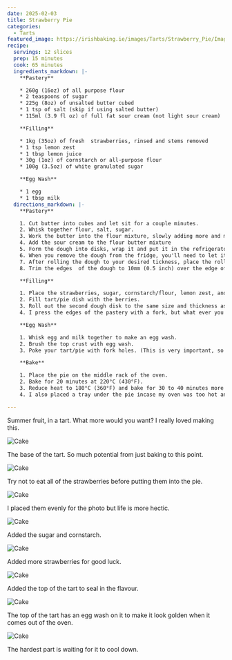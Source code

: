 ```yaml
---
date: 2025-02-03
title: Strawberry Pie
categories:
  - Tarts
featured_image: https://irishbaking.ie/images/Tarts/Strawberry_Pie/Image_6.webp
recipe:
  servings: 12 slices
  prep: 15 minutes
  cook: 65 minutes
  ingredients_markdown: |-
    **Pastery**

    * 260g (16oz) of all purpose flour
    * 2 teaspoons of sugar
    * 225g (8oz) of unsalted butter cubed
    * 1 tsp of salt (skip if using salted butter)
    * 115ml (3.9 fl oz) of full fat sour cream (not light sour cream)

    **Filling**

    * 1kg (35oz) of fresh  strawberries, rinsed and stems removed
    * 1 tsp lemon zest
    * 1 tbsp lemon juice
    * 30g (1oz) of cornstarch or all-purpose flour
    * 100g (3.5oz) of white granulated sugar

    **Egg Wash**

    * 1 egg
    * 1 tbsp milk
  directions_markdown: |-
    **Pastery**

    1. Cut butter into cubes and let sit for a couple minutes.
    2. Whisk together flour, salt, sugar.
    3. Work the butter into the flour mixture, slowly adding more and more softened butter cubes. Best thing to do is with clean hands to squish the flour and butter together with your thumbs and fingers. Keep going till it all looks incorporated.
    4. Add the sour cream to the flour butter mixture
    5. Form the dough into disks, wrap it and put it in the refrigerator. Here you can add flour to if needed. You'll need to leave this in the fridge for minimum an hour. Maximum a day or two.
    6. When you remove the dough from the fridge, you'll need to let it sit for 15 minutes. Maybe more. At this time I'd preheat the oven to 220°C (430°F). After 15 minutes, start rolling out the dough.
    7. After rolling the dough to your desired tickness, place the rolling pin under the dough and palce it on your tart/pie dish.
    8. Trim the edges  of the dough to 10mm (0.5 inch) over the edge of the plan. In my one I didn't do this and I think it would have been a better idea.

    **Filling**

    1. Place the strawberries, sugar, cornstarch/flour, lemon zest, and lemon juice in a large bowl. Gently stir them so that all of the strawberries are coated with some sugar and flour.
    2. Fill tart/pie dish with the berries.
    3. Roll out the second dough disk to the same size and thickness as the first. Place on top of the berry filling.
    4. I press the edges of the pastery with a fork, but what ever you were thought/learned/imagined is fine by me.

    **Egg Wash**

    1. Whisk egg and milk together to make an egg wash.
    2. Brush the top crust with egg wash.
    3. Poke your tart/pie with fork holes. (This is very important, so steam can escape while cooking).

    **Bake**

    1. Place the pie on the middle rack of the oven.
    2. Bake for 20 minutes at 220°C (430°F).
    3. Reduce heat to 180°C (360°F) and bake for 30 to 40 minutes more or until juices are bubbling and have thickened.
    4. I also placed a tray under the pie incase my oven was too hot and more of the juices came out.

---
```

Summer fruit, in a tart. What more would you want? I really loved making this.

![Cake](https://irishbaking.ie/images/Tarts/Strawberry_Pie/Image_2.webp)

The base of the tart. So much potential from just baking to this point.

![Cake](https://irishbaking.ie/images/Tarts/Strawberry_Pie/Image_3.webp)

Try not to eat all of the strawberries before putting them into the pie.

![Cake](https://irishbaking.ie/images/Tarts/Strawberry_Pie/Image_4.webp)

I placed them evenly for the photo but life is more hectic.

![Cake](https://irishbaking.ie/images/Tarts/Strawberry_Pie/Image_5.webp)

Added the sugar and cornstarch.

![Cake](https://irishbaking.ie/images/Tarts/Strawberry_Pie/Image_6.webp)

Added more strawberries for good luck.

![Cake](https://irishbaking.ie/images/Tarts/Strawberry_Pie/Image_7.webp)

Added the top of the tart to seal in the flavour.

![Cake](https://irishbaking.ie/images/Tarts/Strawberry_Pie/Image_8.webp)

The top of the tart has an egg wash on it to make it look golden when it comes out of the oven.

![Cake](https://irishbaking.ie/images/Tarts/Strawberry_Pie/Image_1.webp)

The hardest part is waiting for it to cool down.

